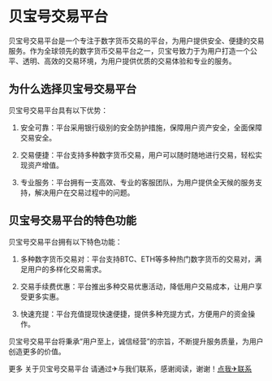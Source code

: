 # 贝宝号交易平台

贝宝号交易平台是一个专注于数字货币交易的平台，为用户提供安全、便捷的交易服务。作为全球领先的数字货币交易平台之一，贝宝号致力于为用户打造一个公平、透明、高效的交易环境，为用户提供优质的交易体验和专业的服务。

## 为什么选择贝宝号交易平台

贝宝号交易平台具有以下优势：

1. 安全可靠：平台采用银行级别的安全防护措施，保障用户资产安全，全面保障交易安全。

2. 交易便捷：平台支持多种数字货币交易，用户可以随时随地进行交易，轻松实现资产增值。

3. 专业服务：平台拥有一支高效、专业的客服团队，为用户提供全天候的服务支持，解决用户在交易过程中的问题。

## 贝宝号交易平台的特色功能

贝宝号交易平台拥有以下特色功能：

1. 多种数字货币交易对：平台支持BTC、ETH等多种热门数字货币的交易对，满足用户的多样化交易需求。

2. 交易手续费优惠：平台推出多种交易优惠活动，降低用户交易成本，让用户享受更多实惠。

3. 快速充提：平台充值提现快速便捷，提供多种充提方式，方便用户的资金操作。

贝宝号交易平台将秉承“用户至上，诚信经营”的宗旨，不断提升服务质量，为用户创造更多的价值。

更多 关于贝宝号交易平台 请通过✈与我们联系，感谢阅读，谢谢！[点我✈联系](https://lm.k02.cc)